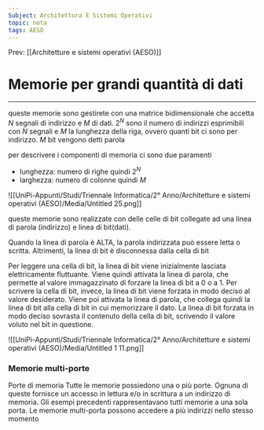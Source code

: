 ```yaml
---
Subject: Architettura E Sistemi Operativi
topic: nota
tags: AESO
---
```


Prev: [[Architetture e sistemi operativi (AESO)]]

# Memorie per grandi quantità di dati
---

queste memorie sono gestirete con una matrice bidimensionale che accetta  $N$ segnali di indirizzo e $M$  di dati. $2^N$ sono il numero di indirizzi esprimibili con $N$  segnali e $M$ la lunghezza della riga, ovvero quanti bit ci sono per indirizzo. $M$ bit vengono detti parola

per descrivere i componenti di memoria ci sono due paramenti

- lunghezza: numero di righe quindi $2^N$
- larghezza: numero di colonne quindi $M$

![[UniPi-Appunti/Studi/Triennale Informatica/2° Anno/Architetture e sistemi operativi (AESO)/Media/Untitled 25.png]]

queste memorie sono realizzate con delle celle di bit collegate ad una linea di parola (indirizzo) e linea di bit(dati).

Quando la linea di parola è ALTA, la parola indirizzata può essere letta o scritta. Altrimenti, la linea di bit è disconnessa dalla cella di bit

Per leggere una cella di bit, la linea di bit viene inizialmente lasciata elettricamente fluttuante. Viene quindi attivata la linea di parola, che permette al valore immagazzinato di forzare la linea di bit a 0 o a 1. Per scrivere la cella di bit, invece, la linea di bit viene forzata in modo deciso al valore desiderato. Viene poi attivata la linea di parola, che collega quindi la linea di bit alla cella di bit in cui memorizzare il dato. La linea di bit forzata in modo deciso sovrasta il contenuto della cella di bit, scrivendo il valore voluto nel bit in questione.

![[UniPi-Appunti/Studi/Triennale Informatica/2° Anno/Architetture e sistemi operativi (AESO)/Media/Untitled 1 11.png]]

### Memorie multi-porte

Porte di memoria
Tutte le memorie possiedono una o più porte. Ognuna di queste fornisce un accesso in lettura e/o in scrittura a un indirizzo di memoria. Gli esempi precedenti rappresentavano tutti memorie a una sola porta.
Le memorie multi-porta possono accedere a più indirizzi nello stesso momento
